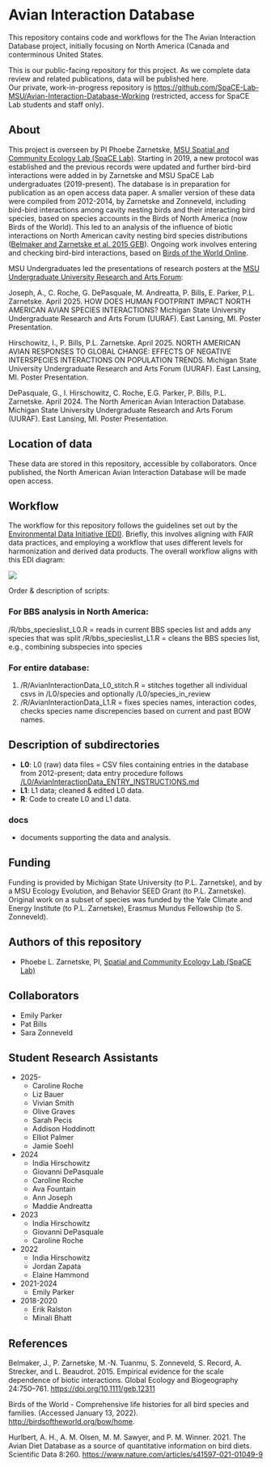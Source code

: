 # Avian Interaction Database 

This repository contains code and workflows for the The Avian Interaction Database project, initially focusing on North America (Canada and conterminous United States. 

This is our public-facing repository for this project. As we complete data review and related publications, data will be published here.   
Our private, work-in-progress repository is https://github.com/SpaCE-Lab-MSU/Avian-Interaction-Database-Working (restricted, 
access for SpaCE Lab students and staff only).

## About 

This project is overseen by PI Phoebe Zarnetske, [MSU Spatial and Community Ecology Lab (SpaCE Lab)](https://www.communityecologylab.com). Starting in 2019, a new protocol was established and the previous records were updated and further bird-bird interactions were added in by Zarnetske and MSU SpaCE Lab undergraduates (2019-present). The database is in preparation for publication as an open access data paper. A smaller version of these data were compiled from 2012-2014, by Zarnetske and Zonneveld, including bird-bird interactions among cavity nesting birds and their interacting bird species, based on species accounts in the Birds of North America (now Birds of the World). This led to an analysis of the influence of biotic interactions on North American cavity nesting bird species distributions ([Belmaker and Zarnetske et al. 2015 GEB](https://onlinelibrary.wiley.com/doi/full/10.1111/geb.12311)). Ongoing work involves entering and checking bird-bird interactions, based on [Birds of the World Online](http://birdsoftheworld.org/bow/home).  

MSU Undergraduates led the presentations of research posters at the [MSU Undergraduate University Research and Arts Forum](https://urca.msu.edu/uuraf):

Joseph, A., C. Roche, G. DePasquale, M. Andreatta, P. Bills, E. Parker, P.L. Zarnetske. April 2025. HOW DOES HUMAN FOOTPRINT IMPACT NORTH AMERICAN AVIAN SPECIES INTERACTIONS? Michigan State University Undergraduate Research and Arts Forum (UURAF). East Lansing, MI. Poster Presentation.

Hirschowitz, I., P. Bills, P.L. Zarnetske. April 2025. NORTH AMERICAN AVIAN RESPONSES TO GLOBAL CHANGE: EFFECTS OF NEGATIVE INTERSPECIES INTERACTIONS ON POPULATION TRENDS. Michigan State University Undergraduate Research and Arts Forum (UURAF). East Lansing, MI. Poster Presentation.

DePasquale, G., I. Hirschowitz, C. Roche, E.G. Parker, P. Bills, P.L. Zarnetske. April 2024. The North American Avian Interaction Database. Michigan State University Undergraduate Research and Arts Forum (UURAF). East Lansing, MI. Poster Presentation.

## Location of data

These data are stored in this repository, accessible by collaborators. Once published, the North American Avian Interaction Database will be made open access.

## Workflow

The workflow for this repository follows the guidelines set out by the [Environmental Data Initiative (EDI)]((https://edirepository.org/)). Briefly, this involves aligning with FAIR data practices, and employing a workflow that uses different levels for harmonization and derived data products. The overall workflow aligns with this EDI diagram: 

<img src="https://edirepository.org/static/images/thematic-standardization-workflow.png" class="inline"/>

Order & description of scripts:

### For BBS analysis in North America: 
/R/bbs_specieslist_L0.R = reads in current BBS species list and adds any species that was split
/R/bbs_specieslist_L1.R = cleans the BBS species list, e.g., combining subspecies into species 

### For entire database: 
1. /R/AvianInteractionData_L0_stitch.R = stitches together all individual csvs in /L0/species and optionally /L0/species_in_review
2. /R/AvianInteractionData_L1.R = fixes species names, interaction codes, checks species name discrepencies based on current and past BOW names.  

## Description of subdirectories 

- **L0**: L0 (raw) data files = CSV files containing entries in the database from 2012-present; data entry procedure follows [/L0/AvianInteractionData_ENTRY_INSTRUCTIONS.md](L0/AvianInteractionData_ENTRY_INSTRUCTIONS.md)
- **L1**: L1 data; cleaned & edited L0 data. 
- **R**: Code to create L0 and L1 data.

### docs
- documents supporting the data and analysis.

## Funding 
Funding is provided by Michigan State University (to P.L. Zarnetske), and by a MSU Ecology Evolution, and Behavior SEED Grant (to P.L. Zarnetske). Original work on a subset of species was funded by the Yale Climate and Energy Institute (to P.L. Zarnetske), Erasmus Mundus Fellowship (to S. Zonneveld). 

## Authors of this repository

* Phoebe L. Zarnetske, PI, [Spatial and Community Ecology Lab (SpaCE Lab)](https://www.communityecologylab.com)

## Collaborators
* Emily Parker
* Pat Bills
* Sara Zonneveld

## Student Research Assistants
* 2025-
  - Caroline Roche
  - Liz Bauer
  - Vivian Smith
  - Olive Graves
  - Sarah Pecis
  - Addison Hoddinott
  - Elliot Palmer
  - Jamie Soehl
* 2024
  - India Hirschowitz
  - Giovanni DePasquale
  - Caroline Roche
  - Ava Fountain
  - Ann Joseph
  - Maddie Andreatta   
* 2023
  - India Hirschowitz
  - Giovanni DePasquale
  - Caroline Roche
* 2022
  - India Hirschowitz
  - Jordan Zapata
  - Elaine Hammond
* 2021-2024
  - Emily Parker
* 2018-2020
  - Erik Ralston
  - Minali Bhatt

## References

Belmaker, J., P. Zarnetske, M.-N. Tuanmu, S. Zonneveld, S. Record, A. Strecker, and L. Beaudrot. 2015. Empirical evidence for the scale dependence of biotic interactions. Global Ecology and Biogeography 24:750–761. https://doi.org/10.1111/geb.12311

Birds of the World - Comprehensive life histories for all bird species and families. (Accessed January 13, 2022). http://birdsoftheworld.org/bow/home.

Hurlbert, A. H., A. M. Olsen, M. M. Sawyer, and P. M. Winner. 2021. The Avian Diet Database as a source of quantitative information on bird diets. Scientific Data 8:260. https://www.nature.com/articles/s41597-021-01049-9
